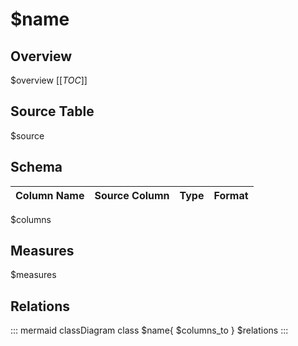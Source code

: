 # $name

## Overview
$overview
[[_TOC_]]

## Source Table
$source

## Schema
| Column Name | Source Column | Type | Format |
|-------------|---------------|------|--------|
$columns

## Measures
$measures

## Relations
::: mermaid
classDiagram
    class $name{
      $columns_to
    }
    $relations
:::